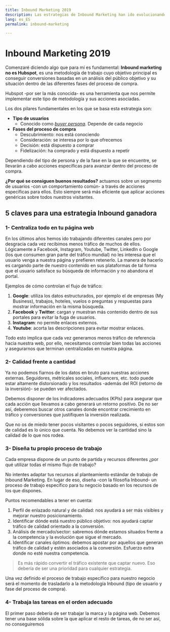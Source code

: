 ```yaml
---
title: Inbound Marketing 2019
description: Las estrategias de Inbound Marketing han ido evolucionando durante los últimos años. Aprende a sacar el máximo rendimiento
lang: es_ES
permalink: inbound-marketing

---
```


# Inbound Marketing 2019

Comenzaré diciendo algo que para mí es fundamental: **Inbound marketing no es Hubspot**, es una metodología de trabajo cuyo objetivo principal es conseguir conversiones basadas en un análisis del público objetivo y su situación dentro de las diferentes fases del proceso de compra.

Hubspot -por ser la más conocida- es una herramienta que nos permite implementar este tipo de metodología y sus acciones asociadas.

Los dos pilares fundamentales en los que se basa esta estrategia son:

 - **Tipo de usuarios** 
   - Conocido como *[buyer persona](https://es.wikipedia.org/wiki/Persona_(experiencia_de_usuario))*. Depende de cada negocio
 - **Fases del proceso de compra**
   -  Descubrimiento: nos está conociendo
   - Consideración: se interesa por lo que ofrecemos
   - Decisión: está dispuesto a comprar
   - Fidelización: ha comprado y está dispuesto a repetir

Dependiendo del tipo de persona y de la fase en la que se encuentre, se llevarán a cabo acciones específicas para avanzar dentro del proceso de compra.

**¿Por qué se consiguen buenos resultados?** actuamos sobre un segmento de usuarios -con un comportamiento común- a través de acciones específicas para ellos. Esto siempre será más eficiente que aplicar acciones genéricas sobre todos nuestros visitantes.

## 5 claves para una estrategia Inbound ganadora

### 1- Centraliza todo en tu página web

En los últimos años hemos ido trabajando diferentes canales pero por desgracia cada vez recibimos menos tráfico de muchos de ellos. Lógicamente a Facebook, Instagram, Youtube, Twitter, LinkedIn o Google (los que consumen gran parte del tráfico mundial) no les interesa que el usuario venga a nuestra página y prefieren retenerlo. La manera de hacerlo es cargando parte de nuestro contenido en sus plataformas de tal forma que el usuario satisface su búsqueda de información y no abandona el portal.

Ejemplos de cómo controlan el flujo de tráfico:

 1. **Google**: utiliza los datos estructurados, por ejemplo el de empresas (My Business), trabajos, hoteles, vuelos o preguntas y respuestas para mostrar información en la misma búsqueda. 
 2. **Facebook** y **Twitter**: cargan y muestran más contenido dentro de sus portales para evitar la fuga de usuarios.
 3. **Instagram**: no permite enlaces externos.
 5. **Youtube**: acorta las descripciones para evitar mostrar enlaces.

Todo esto implica que cada vez generamos menos tráfico de referencia hacia nuestra web, por ello, necesitamos controlar bien todas las acciones y asegurarnos que terminan centralizadas en nuestra página.

### 2- Calidad frente a cantidad

Ya no podemos fiarnos de los datos en bruto para nuestras acciones externas. Seguidores, métricales sociales, influencers, etc. todo puede estar altamente distorsionado y los resultados -además del ROI (retorno de la inversión)- se pueden ver afectados.

Debemos disponer de los indicadores adecuados (KPIs) para asegurar que cada acción que llevamos a cabo generará un retorno positivo. De no ser así, deberemos buscar otros canales donde encontrar crecimiento en tráfico y conversiones que justifiquen la inversión realizada.

Que no os de miedo tener pocos visitantes o pocos seguidores, si estos son de calidad es lo único que cuenta. No debemos ver la cantidad sino la calidad de lo que nos rodea.

### 3- Diseña tu propio proceso de trabajo

Cada empresa dispone de un punto de partida y recursos diferentes ¿por qué utilizar todas el mismo flujo de trabajo?

No intentes adaptar tus recursos al planteamiento estándar de trabajo de Inbound Marketing. En lugar de eso, diseña -con la filosofía Inbound- un proceso de trabajo específico para tu negocio basado en los recursos de los que dispones. 

Puntos recomendables a tener en cuenta:

 1. Perfil de enlazado natural y de calidad: nos ayudará a ser más visibles y mejorar nuestro posicionamiento.
 2. Identificar dónde está nuestro público objetivo: nos ayudará captar tráfico de calidad orientado a la conversión.
 3. Análisis de mercado/sector: sabremos dónde estamos situados frente a la competencia y la evolución que sigue el mercado.
 4. Identificar canales óptimos: debemos apostar por aquellos que generan tráfico de calidad y estén asociados a la conversión. Esfuerzo extra donde no esté nuestra competencia.
 
 > Es más rápido convertir el tráfico existente que captar nuevo. Eso debería de ser una prioridad para cualquier estrategia.

Una vez definido el proceso de trabajo específico para nuestro negocio será el momento de trasladarlo a la metodología Inbound (tipo de usuario y fase del proceso de compra).

### 4- Trabaja las tareas en el orden adecuado

El primer paso debería de ser trabajar la marca y la página web. Debemos tener una base sólida sobre la que aplicar el resto de tareas, de no ser así, no conseguiremos
<!--stackedit_data:
eyJoaXN0b3J5IjpbLTEzNzYwNDQ3LDg4NDk1OTQ0MSwtMTg4Nz
UwNjUzOCwtMjA5NTIwMDYwLDM3MjgxMDY0MywtOTI3MDIwMDEw
XX0=
-->